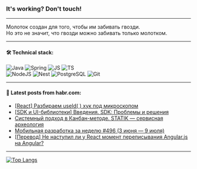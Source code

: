 ### It's working? Don't touch!

---
Молоток создан для того, чтобы им забивать гвозди. <br>
Но это не значит, что гвозди можно забивать только молотком.

---

#### 🛠️ Technical stack:

![Java](https://img.shields.io/badge/Java-informational?logo=Oracle&style=flat&logoColor=white&color=FF4500)
![Spring](https://img.shields.io/badge/SpringBoot-informational?logo=SpringBoot&style=flat&logoColor=white&color=6495ED)
![JS](https://img.shields.io/badge/JS-informational?logo=javaScript&style=flat&logoColor=black&color=F7Df1E)
![TS](https://img.shields.io/badge/TypeScript-informational?logo=typeScript&style=flat&logoColor=black&color=0667A8)  <br>
![NodeJS](https://img.shields.io/badge/NodeJS-informational?logo=node.js&style=flat&logoColor=white&color=43853D)
![Nest](https://img.shields.io/badge/NestJS-informational?logo=NestJS&style=flat&logoColor=white&color=red)
![PostgreSQL](https://img.shields.io/badge/PostgreSQL-informational?logo=PostgreSQL&style=flat&logoColor=white&color=DAA520)
![Git](https://img.shields.io/badge/Git-informational?logo=git&style=flat&logoColor=white&color=778899)

___

#### 💬 Latest posts from habr.com:

<!-- BLOG-POST-LIST:START -->
- [[React] Разбираем useId&lpar; &rpar; хук под микроскопом](https://habr.com/ru/articles/745232/?utm_source=habrahabr&utm_medium=rss&utm_campaign=745232)
- [[SDK и UI-библиотеки] Введения. SDK: Проблемы и решения](https://habr.com/ru/articles/746956/?utm_source=habrahabr&utm_medium=rss&utm_campaign=746956)
- [Системный подход в Канбан-методе. STATIK — сервисная археология](https://habr.com/ru/companies/tinkoff/articles/746136/?utm_source=habrahabr&utm_medium=rss&utm_campaign=746136)
- [Мобильная разработка за неделю #496 &lpar;3 июня — 9 июля&rpar;](https://habr.com/ru/companies/productivity_inside/articles/746930/?utm_source=habrahabr&utm_medium=rss&utm_campaign=746930)
- [[Перевод] Не наступил ли у React момент переписывания Angular.js на Angular?](https://habr.com/ru/articles/746918/?utm_source=habrahabr&utm_medium=rss&utm_campaign=746918)
<!-- BLOG-POST-LIST:END -->

---
[![Top Langs](https://github-readme-stats-git-master-advtsetting-gmailcom.vercel.app/api/top-langs/?username=zloylis&langs_count=10&hide_title=false&title_color=e6edf3&size_weight=0.5&count_weight=0.5&layout=compact&hide_border=true&theme=dracula)](https://github.com/zloylis)

<!-- ![GitHub stats](https://github-readme-stats-git-master-advtsetting-gmailcom.vercel.app/api?username=zloylis&show_icons=true&hide_border=true&theme=dracula&hide_title=true&include_all_commits=true&count_private=true&hide=contribs&hide_rank=true) -->
